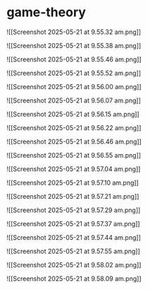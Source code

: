 # game-theory

![[Screenshot 2025-05-21 at 9.55.32 am.png]]

![[Screenshot 2025-05-21 at 9.55.38 am.png]]

![[Screenshot 2025-05-21 at 9.55.46 am.png]]

![[Screenshot 2025-05-21 at 9.55.52 am.png]]

![[Screenshot 2025-05-21 at 9.56.00 am.png]]

![[Screenshot 2025-05-21 at 9.56.07 am.png]]

![[Screenshot 2025-05-21 at 9.56.15 am.png]]

![[Screenshot 2025-05-21 at 9.56.22 am.png]]

![[Screenshot 2025-05-21 at 9.56.46 am.png]]

![[Screenshot 2025-05-21 at 9.56.55 am.png]]

![[Screenshot 2025-05-21 at 9.57.04 am.png]]

![[Screenshot 2025-05-21 at 9.57.10 am.png]]

![[Screenshot 2025-05-21 at 9.57.21 am.png]]

![[Screenshot 2025-05-21 at 9.57.29 am.png]]

![[Screenshot 2025-05-21 at 9.57.37 am.png]]

![[Screenshot 2025-05-21 at 9.57.44 am.png]]

![[Screenshot 2025-05-21 at 9.57.55 am.png]]

![[Screenshot 2025-05-21 at 9.58.02 am.png]]

![[Screenshot 2025-05-21 at 9.58.09 am.png]]
